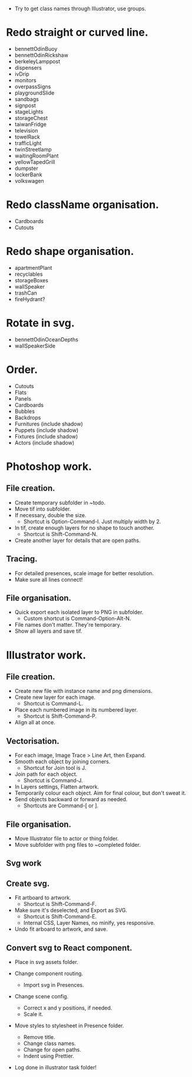 * Try to get class names through Illustrator, use groups.

# Redo straight or curved line.
* bennettOdinBuoy
* bennettOdinRickshaw
* berkeleyLamppost
* dispensers
* ivDrip
* monitors
* overpassSigns
* playgroundSlide
* sandbags
* signpost
* stageLights
* storageChest
* taiwanFridge
* television
* towelRack
* trafficLight
* twinStreetlamp
* waitingRoomPlant
* yellowTapedGrill
* dumpster
* lockerBank
* volkswagen

# Redo className organisation.
* Cardboards
* Cutouts

# Redo shape organisation.
* apartmentPlant
* recyclables
* storageBoxes
* wallSpeaker
* trashCan
* fireHydrant?

# Rotate in svg.
* bennettOdinOceanDepths
* wallSpeakerSide

# Order.
* Cutouts
* Flats
* Panels
* Cardboards
* Bubbles
* Backdrops
* Furnitures (include shadow)
* Puppets (include shadow)
* Fixtures (include shadow)
* Actors (include shadow)

# Photoshop work.

## File creation.
* Create temporary subfolder in ~todo.
* Move tif into subfolder.
* If necessary, double the size.
    * Shortcut is Option-Command-I. Just multiply width by 2.
* In tif, create enough layers for no shape to touch another.
    * Shortcut is Shift-Command-N.
* Create another layer for details that are open paths.

## Tracing.
* For detailed presences, scale image for better resolution.
* Make sure all lines connect!

## File organisation.
* Quick export each isolated layer to PNG in subfolder.
    * Custom shortcut is Command-Option-Alt-N.
* File names don't matter. They're temporary.
* Show all layers and save tif.

# Illustrator work.

## File creation.
* Create new file with instance name and png dimensions.
* Create new layer for each image.
    * Shortcut is Command-L.
* Place each numbered image in its numbered layer.
    * Shortcut is Shift-Command-P.
* Align all at once.

## Vectorisation.
* For each image, Image Trace > Line Art, then Expand.
* Smooth each object by joining corners.
    * Shortcut for Join tool is J.
* Join path for each object.
    * Shortcut is Command-J.
* In Layers settings, Flatten artwork.
* Temporarily colour each object. Aim for final colour, but don't sweat it.
* Send objects backward or forward as needed.
    * Shortcuts are Command-[ or ].

## File organisation.
* Move Illustrator file to actor or thing folder.
* Move subfolder with png files to ~completed folder.

## Svg work

## Create svg.
* Fit artboard to artwork.
    * Shortcut is Shift-Command-F.
* Make sure it's deselected, and Export as SVG.
    * Shortcut is Shift-Command-E.
    * Internal CSS, Layer Names, no minify, yes responsive.
* Undo fit arboard to artwork, and save.

## Convert svg to React component.
* Place in svg assets folder.
* Change component routing.
    * Import svg in Presences.
* Change scene config.
    * Correct x and y positions, if needed.
    * Scale it.
* Move styles to stylesheet in Presence folder.
    * Remove title.
    * Change class names.
    * Change for open paths.
    * Indent using Prettier.

* Log done in illustrator task folder!